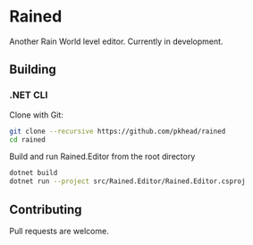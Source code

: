# Rained
Another Rain World level editor. Currently in development.

## Building
### .NET CLI
Clone with Git:
```bash
git clone --recursive https://github.com/pkhead/rained
cd rained
```

Build and run Rained.Editor from the root directory
```bash
dotnet build
dotnet run --project src/Rained.Editor/Rained.Editor.csproj
```

## Contributing
Pull requests are welcome.